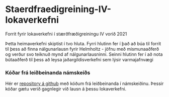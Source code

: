 # Staerdfraedigreining-IV-lokaverkefni
Forrit fyrir lokaverkefni í stærðfræðigreiningu IV vorið 2021

Þetta heimaverkefni skiptist í tvo hluta.
Fyrri hlutinn fer í það að búa til forrit til þess að finna nálgunarlausn fyrir Helmholtz - jöfnu með mismunaaðferð og verður svo teiknuð mynd af nálgunarlausninni.
Seinni hlutinn fer í að nota bútaaðferð til þess að leysa jaðargildisverkefni sem lýsir varmajafnvægi

### Kóðar frá leiðbeinanda námskeiðs
Hér er [repository á github](https://github.com/hjaltithorisleifsson/ma-iv-2021) með kóðum frá leiðbeinanda í námskeiðinu. Þessir kóðar gætu verið gagnlegir við lausn á þessu lokaverkefni.
